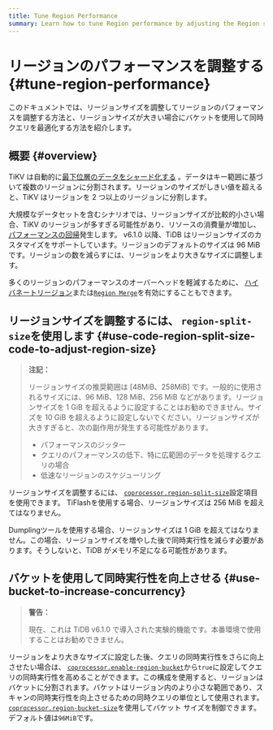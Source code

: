 ```yaml
---
title: Tune Region Performance
summary: Learn how to tune Region performance by adjusting the Region size and how to use buckets to optimize concurrent queries when the Region size is large.
---
```


# リージョンのパフォーマンスを調整する {#tune-region-performance}

このドキュメントでは、リージョンサイズを調整してリージョンのパフォーマンスを調整する方法と、リージョンサイズが大きい場合にバケットを使用して同時クエリを最適化する方法を紹介します。

## 概要 {#overview}

TiKV は自動的に[最下位層のデータをシャード化する](/best-practices/tidb-best-practices.md#data-sharding) 。データはキー範囲に基づいて複数のリージョンに分割されます。リージョンのサイズがしきい値を超えると、TiKV はリージョンを 2 つ以上のリージョンに分割します。

大規模なデータセットを含むシナリオでは、リージョンサイズが比較的小さい場合、TiKV のリージョンが多すぎる可能性があり、リソースの消費量が増加し、 [パフォーマンスの回帰](/best-practices/massive-regions-best-practices.md#performance-problem)発生します。 v6.1.0 以降、TiDB はリージョンサイズのカスタマイズをサポートしています。リージョンのデフォルトのサイズは 96 MiB です。リージョンの数を減らすには、リージョンをより大きなサイズに調整します。

多くのリージョンのパフォーマンスのオーバーヘッドを軽減するために、 [ハイバネートリージョン](/best-practices/massive-regions-best-practices.md#method-4-increase-the-number-of-tikv-instances)または[`Region Merge`](/best-practices/massive-regions-best-practices.md#method-5-adjust-raft-base-tick-interval)を有効にすることもできます。

## リージョンサイズを調整するには、 <code>region-split-size</code>を使用します {#use-code-region-split-size-code-to-adjust-region-size}

> **注記：**
>
> リージョンサイズの推奨範囲は [48MiB、258MiB] です。一般的に使用されるサイズには、96 MiB、128 MiB、256 MiB などがあります。リージョンサイズを 1 GiB を超えるように設定することはお勧めできません。サイズを 10 GiB を超えるように設定しないでください。リージョンサイズが大きすぎると、次の副作用が発生する可能性があります。
>
> -   パフォーマンスのジッター
> -   クエリのパフォーマンスの低下、特に広範囲のデータを処理するクエリの場合
> -   低速なリージョンのスケジューリング

リージョンサイズを調整するには、 [`coprocessor.region-split-size`](/tikv-configuration-file.md#region-split-size)設定項目を使用できます。 TiFlashを使用する場合、リージョンサイズは 256 MiB を超えてはなりません。

Dumplingツールを使用する場合、リージョンサイズは 1 GiB を超えてはなりません。この場合、リージョンサイズを増やした後で同時実行性を減らす必要があります。そうしないと、TiDB がメモリ不足になる可能性があります。

## バケットを使用して同時実行性を向上させる {#use-bucket-to-increase-concurrency}

> **警告：**
>
> 現在、これは TiDB v6.1.0 で導入された実験的機能です。本番環境で使用することはお勧めできません。

リージョンをより大きなサイズに設定した後、クエリの同時実行性をさらに向上させたい場合は、 [`coprocessor.enable-region-bucket`](/tikv-configuration-file.md#enable-region-bucket-new-in-v610)から`true`に設定してクエリの同時実行性を高めることができます。この構成を使用すると、リージョンはバケットに分割されます。バケットはリージョン内のより小さな範囲であり、スキャンの同時実行性を向上させるための同時クエリの単位として使用されます。 [`coprocessor.region-bucket-size`](/tikv-configuration-file.md#region-bucket-size-new-in-v610)を使用してバケット サイズを制御できます。デフォルト値は`96MiB`です。
